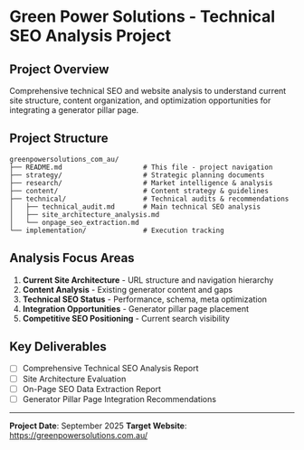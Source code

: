 # Green Power Solutions - Technical SEO Analysis Project

## Project Overview
Comprehensive technical SEO and website analysis to understand current site structure, content organization, and optimization opportunities for integrating a generator pillar page.

## Project Structure
```
greenpowersolutions_com_au/
├── README.md                    # This file - project navigation
├── strategy/                    # Strategic planning documents
├── research/                    # Market intelligence & analysis
├── content/                     # Content strategy & guidelines
├── technical/                   # Technical audits & recommendations
│   ├── technical_audit.md       # Main technical SEO analysis
│   ├── site_architecture_analysis.md
│   └── onpage_seo_extraction.md
└── implementation/              # Execution tracking
```

## Analysis Focus Areas
1. **Current Site Architecture** - URL structure and navigation hierarchy
2. **Content Analysis** - Existing generator content and gaps
3. **Technical SEO Status** - Performance, schema, meta optimization
4. **Integration Opportunities** - Generator pillar page placement
5. **Competitive SEO Positioning** - Current search visibility

## Key Deliverables
- [ ] Comprehensive Technical SEO Analysis Report
- [ ] Site Architecture Evaluation
- [ ] On-Page SEO Data Extraction Report
- [ ] Generator Pillar Page Integration Recommendations

---
**Project Date**: September 2025
**Target Website**: https://greenpowersolutions.com.au/